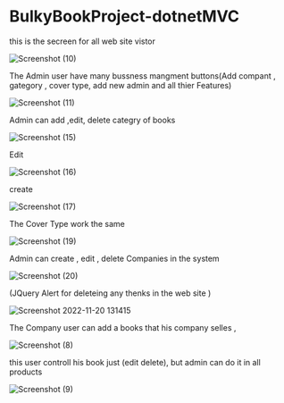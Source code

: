 # BulkyBookProject-dotnetMVC
this is the secreen for all web site vistor 

![Screenshot (10)](https://user-images.githubusercontent.com/103140839/202903313-db10b3e0-c0b3-419a-815a-cf37aa2440d9.png)

The Admin user have many bussness mangment buttons(Add compant , gategory , cover type, add new admin and all thier Features)

![Screenshot (11)](https://user-images.githubusercontent.com/103140839/202903495-006fc519-dfdb-4db0-8490-f43fcccc5517.png)

Admin can add ,edit, delete categry of books

![Screenshot (15)](https://user-images.githubusercontent.com/103140839/202903548-e80595f4-703c-44e6-aa36-72f743840add.png)

Edit

![Screenshot (16)](https://user-images.githubusercontent.com/103140839/202903559-4d62e1f1-b0d5-4b65-ba26-55b76e297738.png)

create 

![Screenshot (17)](https://user-images.githubusercontent.com/103140839/202903591-0240c1b8-1b3d-45c2-b4f7-27a344a79bed.png)


The Cover Type work the same 

![Screenshot (19)](https://user-images.githubusercontent.com/103140839/202903656-795b28f2-9c74-43c5-bc3b-d996a7dbb81f.png)

Admin can create , edit , delete Companies in the system 


![Screenshot (20)](https://user-images.githubusercontent.com/103140839/202903978-bf918175-93c1-4f2a-ac8d-28c4de24a6ab.png)
 
 (JQuery Alert for deleteing any thenks in the web site )
 
 ![Screenshot 2022-11-20 131415](https://user-images.githubusercontent.com/103140839/202904030-20e9d662-e881-46d8-b54b-e10bced90c6b.png)

The Company user can add a books that his company selles , 

![Screenshot (8)](https://user-images.githubusercontent.com/103140839/202903215-799fd390-1c05-4455-a6da-4c639ff2e23f.png)

this user controll his book just (edit delete), but admin can do it in all products

![Screenshot (9)](https://user-images.githubusercontent.com/103140839/202903220-1013f1e3-3f77-47aa-ab70-c0104f883db9.png)
